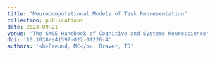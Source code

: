 ```yaml
---
title: "Neurocomputational Models of Task Representation"
collection: publications
date: 2023-09-21
venue: 'The SAGE Handbook of Cognitive and Systems Neuroscience'
doi: '10.1038/s41597-022-01226-4'
authors: '<b>Freund, MC</b>, Braver, TS'
---
```

